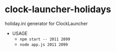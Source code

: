 # clock-launcher-holidays
holiday.ini generator for ClockLauncher

- USAGE
  - `npm start -- 2011 2099`
  - `node app.js 2011 2099`
